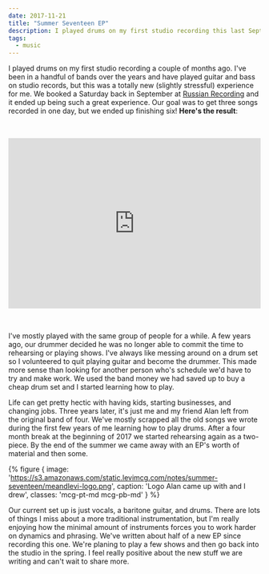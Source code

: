 ```yaml
---
date: 2017-11-21
title: "Summer Seventeen EP"
description: I played drums on my first studio recording this last September
tags:
  - music
---
```

I played drums on my first studio recording a couple of months ago. I've been in a handful of bands over the years and have played guitar and bass on studio records, but this was a totally new (slightly stressful) experience for me. We booked a Saturday back in September at [Russian Recording](http://www.russianrecording.com/) and it ended up being such a great experience. Our goal was to get three songs recorded in one day, but we ended up finishing six! **Here's the result**:

<p>
<iframe style="border: 0; width: 100%; height: 340px; margin-top: 2rem; margin-bottom: 2rem;" src="https://bandcamp.com/EmbeddedPlayer/album=2760125649/size=large/bgcol=ffffff/linkcol=0687f5/artwork=small/transparent=true/" seamless><a href="http://meandlevi.bandcamp.com/album/summer-seventeen">Summer Seventeen by Me &amp; Levi</a></iframe></p>

I've mostly played with the same group of people for a while. A few years ago, our drummer decided he was no longer able to commit the time to rehearsing or playing shows. I've always like messing around on a drum set so I volunteered to quit playing guitar and become the drummer. This made more sense than looking for another person who's schedule we'd have to try and make work. We used the band money we had saved up to buy a cheap drum set and I started learning how to play.

Life can get pretty hectic with having kids, starting businesses, and changing jobs. Three years later, it's just me and my friend Alan left from the original band of four. We've mostly scrapped all the old songs we wrote during the first few years of me learning how to play drums. After a four month break at the beginning of 2017 we started rehearsing again as a two-piece. By the end of the summer we came away with an EP's worth of material and then some.

{% figure {
  image: 'https://s3.amazonaws.com/static.levimcg.com/notes/summer-seventeen/meandlevi-logo.png',
  caption: 'Logo Alan came up with and I drew',
  classes: 'mcg-pt-md mcg-pb-md'
} %}

Our current set up is just vocals, a baritone guitar, and drums. There are lots of things I miss about a more traditional instrumentation, but I'm really enjoying how the minimal amount of instruments forces you to work harder on dynamics and phrasing. We've written about half of a new EP since recording this one. We're planing to play a few shows and then go back into the studio in the spring. I feel really positive about the new stuff we are writing and can't wait to share more.